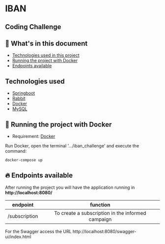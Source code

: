 # IBAN
## Coding Challenge

## 💬 What's in this document
* [Technologies used in this project](https://github.com/guplima1986/iban_challenge#technologies-used-in-this-project)
* [Running the project with Docker](https://github.com/guplima1986/iban_challenge#running-the-project-with-docker)
* [Endpoints available](https://github.com/guplima1986/iban_challenge#endpoints-available)

## Technologies used

* [Springboot](https://spring.io/projects/spring-boot)
* [Rabbit](https://www.rabbitmq.com/)
* [Docker](https://docs.docker.com/get-docker/)
* [MySQL](https://www.mysql.com/)

## 🐳 Running the project with Docker

* Requirement: [Docker](https://docs.docker.com/get-docker/)

Run Docker, open the terminal '.../iban_challenge' and execute the command:

```sh
docker-compose up
```

## 🔥 Endpoints available
After running the project you will have the application running in **http://localhost:8080/<endpoint>**

|           endpoint          	|                                 function                                 	|
|:---------------------------:	|:----------------------------------------------------------------------:	|
|            /subscription  	|           To create a subscription in the informed campaign              	|

For the Swagger access the URL http://localhost:8080/swagger-ui/index.html
